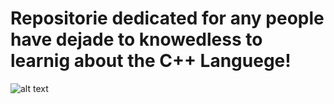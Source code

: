 # Repositorie dedicated for any people have dejade to knowedless to learnig about the C++ Languege!


![alt text](https://raw.githubusercontent.com/isocpp/logos/master/cpp_logo.png "Logo C++")
